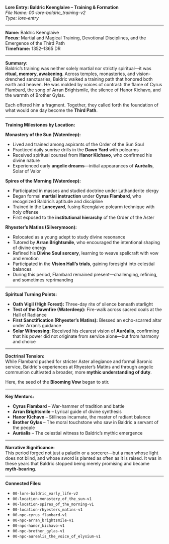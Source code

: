 **Lore Entry: Baldric Keenglaive – Training & Formation**  
*File Name: 00-lore-baldric_training-v2*  
*Type: lore-entry*

---

**Name:** Baldric Keenglaive  
**Focus:** Martial and Magical Training, Devotional Disciplines, and the Emergence of the Third Path  
**Timeframe:** 1352–1365 DR

---

**Summary:**  
Baldric’s training was neither solely martial nor strictly spiritual—it was **ritual, memory, awakening**. Across temples, monasteries, and vision-drenched sanctuaries, Baldric walked a training path that honored both earth and heaven. He was molded by voices of contrast: the flame of Cyrus Flambard, the song of Arran Brightsmile, the silence of Hanor Kichavo, and the warmth of Brother Gylas.

Each offered him a fragment. Together, they called forth the foundation of what would one day become the **Third Path**.

---

**Training Milestones by Location:**  

**Monastery of the Sun (Waterdeep):**  
- Lived and trained among aspirants of the Order of the Sun Soul  
- Practiced daily sunrise drills in the **Dawn Yard** with polearms  
- Received spiritual counsel from **Hanor Kichavo**, who confirmed his divine nature  
- Experienced early **angelic dreams**—initial appearances of **Auréalis**, Solar of Valor

**Spires of the Morning (Waterdeep):**  
- Participated in masses and studied doctrine under Lathanderite clergy  
- Began formal **martial instruction** under **Cyrus Flambard**, who recognized Baldric’s aptitude and discipline  
- Trained in the **Lanceyard**, fusing Keenglaive polearm technique with holy offense  
- First exposed to the **institutional hierarchy** of the Order of the Aster

**Rhyester’s Matins (Silverymoon):**  
- Relocated as a young adept to study divine resonance  
- Tutored by **Arran Brightsmile**, who encouraged the intentional shaping of divine energy  
- Refined his **Divine Soul sorcery**, learning to weave spellcraft with vow and emotion  
- Participated in the **Vision Hall’s trials**, gaining foresight into celestial balances  
- During this period, Flambard remained present—challenging, refining, and sometimes reprimanding

---

**Spiritual Turning Points:**  
- **Oath Vigil (High Forest):** Three-day rite of silence beneath starlight  
- **Test of the Dawnfire (Waterdeep):** Fire-walk across sacred coals at the Hall of Radiance  
- **First Sanctification (Rhyester’s Matins):** Blessed an echo-scarred altar under Arran’s guidance  
- **Solar Witnessing:** Received his clearest vision of **Auréalis**, confirming that his power did not originate from service alone—but from harmony and choice

---

**Doctrinal Tension:**  
While Flambard pushed for stricter Aster allegiance and formal Baronic service, Baldric's experiences at Rhyester’s Matins and through angelic communion cultivated a broader, more **mythic understanding of duty**.

Here, the seed of the **Blooming Vow** began to stir.

---

**Key Mentors:**  
- **Cyrus Flambard** – War-hammer of tradition and battle  
- **Arran Brightsmile** – Lyrical guide of divine synthesis  
- **Hanor Kichavo** – Stillness incarnate, the master of radiant balance  
- **Brother Gylas** – The moral touchstone who saw in Baldric a servant of the people  
- **Auréalis** – The celestial witness to Baldric’s mythic emergence

---

**Narrative Significance:**  
This period forged not just a paladin or a sorcerer—but a man whose light does not blind, and whose sword is planted as often as it is raised. It was in these years that Baldric stopped being merely promising and became **myth-bearing**.

---

**Connected Files:**  
- `00-lore-baldric_early_life-v2`  
- `00-location-monastery_of_the_sun-v1`  
- `00-location-spires_of_the_morning-v1`  
- `00-location-rhyesters_matins-v1`  
- `00-npc-cyrus_flambard-v1`  
- `00-npc-arran_brightsmile-v1`  
- `00-npc-hanor_kichavo-v1`  
- `00-npc-brother_gylas-v1`  
- `00-npc-aurealis_the_voice_of_elysium-v1`
